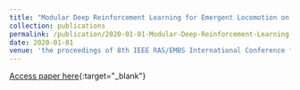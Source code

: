 ```yaml
---
title: "Modular Deep Reinforcement Learning for Emergent Locomotion on a Six-Legged Robot"
collection: publications
permalink: /publication/2020-01-01-Modular-Deep-Reinforcement-Learning-for-Emergent-Locomotion-on-a-Six-Legged-Robot
date: 2020-01-01
venue: 'the proceedings of 8th IEEE RAS/EMBS International Conference for Biomedical Robotics and Biomechatronics, BioRob 2020, New York City, NY, USA, November 29 - December 1, 2020'
---
```

[Access paper here](https://doi.org/10.1109/BioRob49111.2020.9224332){:target="_blank"}
